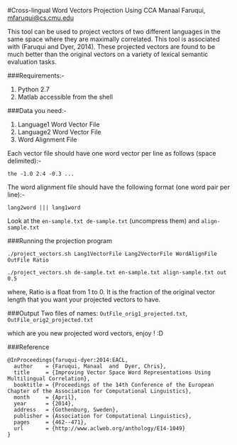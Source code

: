#Cross-lingual Word Vectors Projection Using CCA
Manaal Faruqui, mfaruqui@cs.cmu.edu

This tool can be used to project vectors of two different languages
in the same space where they are maximally correlated. This tool is
associated with (Faruqui and Dyer, 2014). These projected vectors are
found to be much better than the original vectors on a variety of 
lexical semantic evaluation tasks.

###Requirements:-

1. Python 2.7
2. Matlab accessible from the shell

###Data you need:-
1. Language1 Word Vector File 
2. Language2 Word Vector File
3. Word Alignment File

Each vector file should have one word vector per line as follows (space delimited):-

```the -1.0 2.4 -0.3 ...```

The word alignment file should have the following format (one word pair per line):-

```lang2word ||| lang1word```

Look at the ```en-sample.txt de-sample.txt``` (uncompress them) and ```align-sample.txt```

###Running the projection program

```./project_vectors.sh Lang1VectorFile Lang2VectorFile WordAlignFile OutFile Ratio```

```./project_vectors.sh de-sample.txt en-sample.txt align-sample.txt out 0.5```

where, Ratio is a float from 1 to 0. It is the fraction of the original
vector length that you want your projected vectors to have.

###Output
Two files of names: ```OutFile_orig1_projected.txt```, ```OutFile_orig2_projected.txt```

which are you new projected word vectors, enjoy ! :D

###Reference

```
@InProceedings{faruqui-dyer:2014:EACL,
  author    = {Faruqui, Manaal  and  Dyer, Chris},
  title     = {Improving Vector Space Word Representations Using Multilingual Correlation},
  booktitle = {Proceedings of the 14th Conference of the European Chapter of the Association for Computational Linguistics},
  month     = {April},
  year      = {2014},
  address   = {Gothenburg, Sweden},
  publisher = {Association for Computational Linguistics},
  pages     = {462--471},
  url       = {http://www.aclweb.org/anthology/E14-1049}
}
```
